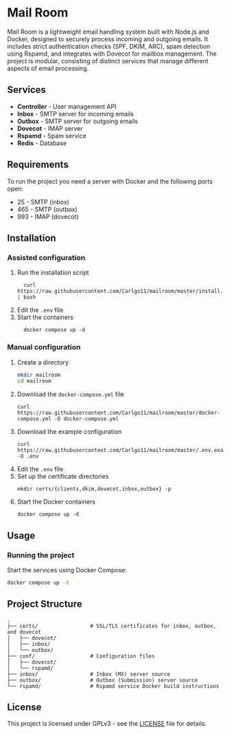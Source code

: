 # **Mail Room**

Mail Room is a lightweight email handling system built with Node.js and Docker, designed to securely process incoming and outgoing emails. It includes strict authentication checks (SPF, DKIM, ARC), spam detection using Rspamd, and integrates with Dovecot for mailbox management. The project is modular, consisting of distinct services that manage different aspects of email processing.

## Services

* __Controller__ - User management API
* __Inbox__ - SMTP server for incoming emails
* __Outbox__ - SMTP server for outgoing emails
* __Dovecot__ - IMAP server
* __Rspamd__ - Spam service
* __Redis__ - Database

## Requirements

To run the project you need a server with Docker and the following ports open:
- 25 - SMTP (inbox)
- 465 - SMTP (outbox)
- 993 - IMAP (dovecot)

## Installation

### Assisted configuration

1. Run the installation script
   ```shell
     curl https://raw.githubusercontent.com/Carlgo11/mailroom/master/install.sh | bash
   ```
2. Edit the `.env` file
3. Start the containers
   ```shell
     docker compose up -d
   ```

### Manual configuration

1. Create a directory
    ```bash
   mkdir mailroom
   cd mailroom
    ```
2. Download the `docker-compose.yml` file
   ```shell
   curl https://raw.githubusercontent.com/Carlgo11/mailroom/master/docker-compose.yml -O docker-compose.yml
   ```
3. Download the example configuration
   ```shell
   curl https://raw.githubusercontent.com/Carlgo11/mailroom/master/.env.example -O .env
   ```
4. Edit the `.env` file
5. Set up the certificate directories
   ```shell
   mkdir certs/{clients,dkim,dovecot,inbox,outbox} -p
   ```
6. Start the Docker containers
   ```shell
   docker compose up -d
   ```

## Usage

### Running the project
Start the services using Docker Compose:
  ```bash
  docker compose up -d
  ```

## Project Structure
  ```text
  .
  ├── certs/                 # SSL/TLS certificates for inbox, outbox, and dovecot
  │   ├── dovecot/
  │   ├── inbox/
  │   └── outbox/
  ├── conf/                  # Configuration files
  │   ├── dovecot/
  │   └── rspamd/
  ├── inbox/                 # Inbox (MX) server source
  ├── outbox/                # Outbox (Submission) server source
  └── rspamd/                # Rspamd service Docker build instructions
  ```

## License

This project is licensed under GPLv3 - see the [LICENSE](/LICENSE) file for details.